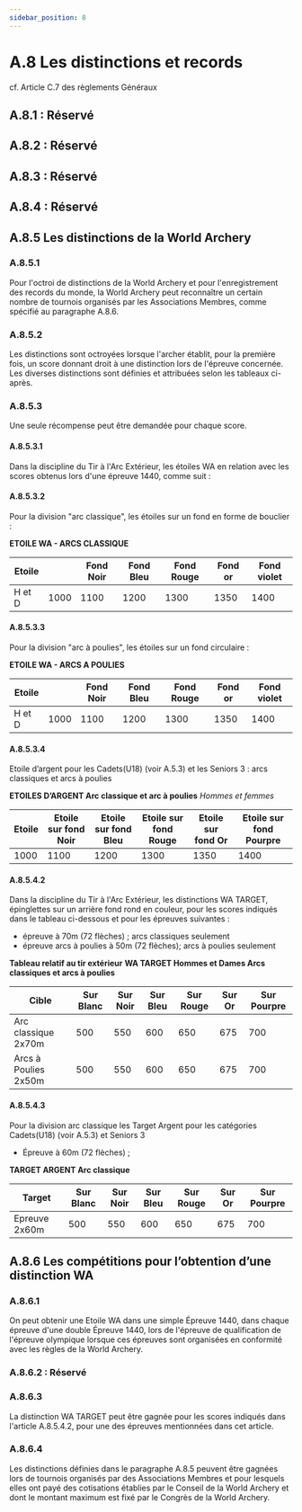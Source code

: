 ```yaml
---
sidebar_position: 8
---
```


# A.8 Les distinctions et records

cf. Article C.7 des règlements Généraux

## A.8.1 : Réservé

## A.8.2 : Réservé

## A.8.3 : Réservé

## A.8.4 : Réservé

## A.8.5 Les distinctions de la World Archery

### A.8.5.1

Pour l'octroi de distinctions de la World Archery et pour l'enregistrement des records du monde,
la World Archery peut reconnaître un certain nombre de tournois organisés par les Associations
Membres, comme spécifié au paragraphe A.8.6.

### A.8.5.2

Les distinctions sont octroyées lorsque l'archer établit, pour la première fois, un score donnant
droit à une distinction lors de l'épreuve concernée.
Les diverses distinctions sont définies et attribuées selon les tableaux ci-après.

### A.8.5.3

Une seule récompense peut être demandée pour chaque score.

#### A.8.5.3.1

Dans la discipline du Tir à l'Arc Extérieur, les étoiles WA en relation avec les scores obtenus lors
d'une épreuve 1440, comme suit :

#### A.8.5.3.2

Pour la division "arc classique", les étoiles sur un fond en forme de bouclier :

**ETOILE WA - ARCS CLASSIQUE**

| Etoile |      | Fond Noir | Fond Bleu | Fond Rouge | Fond or | Fond violet |
| ------ | ---- | --------- | --------- | ---------- | ------- | ----------- |
| H et D | 1000 | 1100      | 1200      | 1300       | 1350    | 1400        |

#### A.8.5.3.3

Pour la division "arc à poulies", les étoiles sur un fond circulaire :

**ETOILE WA - ARCS A POULIES**

| Etoile |      | Fond Noir | Fond Bleu | Fond Rouge | Fond or | Fond violet |
| ------ | ---- | --------- | --------- | ---------- | ------- | ----------- |
| H et D | 1000 | 1100      | 1200      | 1300       | 1350    | 1400        |

#### A.8.5.3.4

Etoile d’argent pour les Cadets(U18) (voir A.5.3) et les Seniors 3 : arcs classiques et arcs à
poulies

**ETOILES D’ARGENT Arc classique et arc à poulies**
_Hommes et femmes_

| Etoile | Etoile sur fond Noir | Etoile sur fond Bleu | Etoile sur fond Rouge | Etoile sur fond Or | Etoile sur fond Pourpre |
| ------ | -------------------- | -------------------- | --------------------- | ------------------ | ----------------------- |
| 1000   | 1100                 | 1200                 | 1300                  | 1350               | 1400                    |

#### A.8.5.4.2

Dans la discipline du Tir à l'Arc Extérieur, les distinctions WA TARGET, épinglettes sur un arrière
fond rond en couleur, pour les scores indiqués dans le tableau ci-dessous et pour les épreuves suivantes :

- épreuve à 70m (72 flèches) ; arcs classiques seulement
- épreuve arcs à poulies à 50m (72 flèches); arcs à poulies seulement

**Tableau relatif au tir extérieur**
**WA TARGET Hommes et Dames Arcs classiques et arcs à poulies**

| Cible                | Sur Blanc | Sur Noir | Sur Bleu | Sur Rouge | Sur Or | Sur Pourpre |
| -------------------- | --------- | -------- | -------- | --------- | ------ | ----------- |
| Arc classique 2x70m  | 500       | 550      | 600      | 650       | 675    | 700         |
| Arcs à Poulies 2x50m | 500       | 550      | 600      | 650       | 675    | 700         |

#### A.8.5.4.3

Pour la division arc classique les Target Argent pour les catégories Cadets(U18) (voir A.5.3) et
Seniors 3

- Épreuve à 60m (72 flèches) ;

**TARGET ARGENT Arc classique**

| Target        | Sur Blanc | Sur Noir | Sur Bleu | Sur Rouge | Sur Or | Sur Pourpre |
| ------------- | --------- | -------- | -------- | --------- | ------ | ----------- |
| Epreuve 2x60m | 500       | 550      | 600      | 650       | 675    | 700         |

## A.8.6 Les compétitions pour l’obtention d’une distinction WA

### A.8.6.1

On peut obtenir une Etoile WA dans une simple Épreuve 1440, dans chaque épreuve d'une double
Épreuve 1440, lors de l'épreuve de qualification de l'épreuve olympique lorsque ces épreuves sont
organisées en conformité avec les règles de la World Archery.

### A.8.6.2 : Réservé

### A.8.6.3

La distinction WA TARGET peut être gagnée pour les scores indiqués dans l'article A.8.5.4.2, pour
une des épreuves mentionnées dans cet article.

### A.8.6.4

Les distinctions définies dans le paragraphe A.8.5 peuvent être gagnées lors de tournois organisés
par des Associations Membres et pour lesquels elles ont payé des cotisations établies par le Conseil de la
World Archery et dont le montant maximum est fixé par le Congrès de la World Archery.
